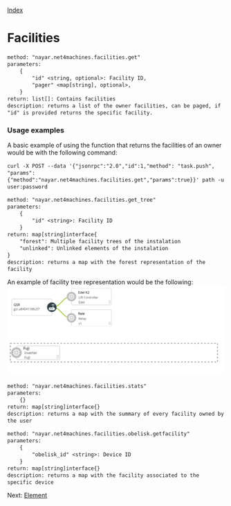 [Index](./README.md)

# Facilities

```
method: "nayar.net4machines.facilities.get"
parameters:
    {
        "id" <string, optional>: Facility ID,
        "pager" <map[string], optional>,
    }
return: list[]: Contains facilities
description: returns a list of the owner facilities, can be paged, if "id" is provided returns the specific facility.
```


### Usage examples

A basic example of using the function that returns the facilities of an owner would be with the following command:

```
curl -X POST --data '{"jsonrpc":"2.0","id":1,"method": "task.push", "params":{"method":"nayar.net4machines.facilities.get","params":true}}' path -u user:password
```


```
method: "nayar.net4machines.facilities.get_tree"
parameters:
    {
        "id" <string>: Facility ID
    }
return: map[string]interface{
    "forest": Multiple facility trees of the instalation
    "unlinked": Unlinked elements of the instalation
}
description: returns a map with the forest representation of the facility
```

An example of facility tree representation would be the following:
![Facility tree](/images/facility-tree.png "Facility tree t 1")


```
method: "nayar.net4machines.facilities.stats"
parameters:
    {}
return: map[string]interface{}
description: returns a map with the summary of every facility owned by the user
```


```
method: "nayar.net4machines.facilities.obelisk.getfacility"
parameters:
    {
        "obelisk_id" <string>: Device ID
    }
return: map[string]interface{}
description: returns a map with the facility associated to the specific device
```

Next: [Element](./02-elements.md)